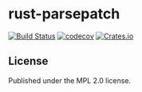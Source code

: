 # rust-parsepatch

[![Build Status](https://travis-ci.org/mozilla/rust-parsepatch.svg?branch=master)](https://travis-ci.org/mozilla/rust-parsepatch)
[![codecov](https://codecov.io/gh/mozilla/rust-parsepatch/branch/master/graph/badge.svg)](https://codecov.io/gh/mozilla/rust-parsepatch)
[![Crates.io](https://img.shields.io/crates/v/parsepatch.svg)](https://crates.io/crates/parsepatch)

## License

Published under the MPL 2.0 license.

